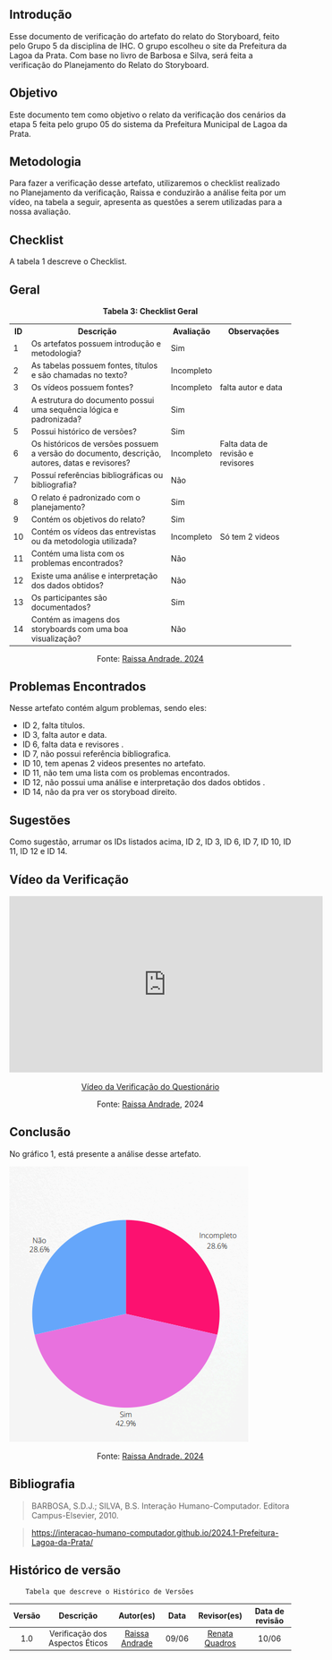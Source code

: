 ## Introdução 
Esse documento de verificação do artefato do relato do Storyboard, feito pelo Grupo 5 da disciplina de IHC. O grupo escolheu o site da Prefeitura da Lagoa da Prata. Com base no livro de Barbosa e Silva, será feita a verificação do Planejamento do Relato do Storyboard.

## Objetivo 

Este documento tem como objetivo o relato da verificação dos cenários da etapa 5 feita pelo grupo 05 do sistema da Prefeitura Municipal de Lagoa da Prata.

## Metodologia 

Para fazer a verificação desse artefato, utilizaremos o checklist realizado no Planejamento da verificação, Raissa e  conduzirão a análise feita por um vídeo, na tabela a seguir, apresenta as questões a serem utilizadas para a nossa avaliação.



## Checklist  

A tabela 1 descreve o Checklist.

## Geral 

<center>
    <p><strong>Tabela 3: Checklist Geral</strong></p>
    <table>
        <tr>
            <th>ID</th>
            <th>Descrição</th>
            <th>Avaliação</th>
            <th>Observações</th>
        </tr>
        <tr>
            <td>1</td>
            <td>Os artefatos possuem introdução e metodologia?</td>
            <td>Sim</td>
            <td></td>
        </tr>
        <tr>
            <td>2</td>
            <td>As tabelas possuem fontes, títulos e são chamadas no texto?</td>
            <td>Incompleto</td>
            <td></td>
        </tr>
        <tr>
            <td>3</td>
            <td>Os vídeos possuem fontes?</td>
            <td>Incompleto</td>
            <td>falta autor e data</td>
        </tr>
        <tr>
            <td>4</td>
            <td>A estrutura do documento possui uma sequência lógica e padronizada?</td>
            <td>Sim</td>
            <td></td>
        </tr>
        <tr>
            <td>5</td>
            <td>Possui histórico de versões?</td>
            <td>Sim</td>
            <td></td>
        </tr>
        <tr>
            <td>6</td>
            <td>Os históricos de versões possuem a versão do documento, descrição, autores, datas e revisores?</td>
            <td>Incompleto</td>
            <td>Falta data de revisão e revisores</td>
        </tr>
        <tr>
            <td>7</td>
            <td>Possuí referências bibliográficas ou bibliografia?</td>
            <td>Não</td>
            <td></td>
        </tr>
        <tr>
            <td>8</td>
            <td>O relato é padronizado com o planejamento?</td>
            <td>Sim</td>
            <td></td>
        </tr>
        <tr>
            <td>9</td>
            <td>Contém os objetivos do relato?</td>
            <td>Sim</td>
            <td></td>
        </tr>
        <tr>
            <td>10</td>
            <td>Contém os vídeos das entrevistas ou da metodologia utilizada?</td>
            <td>Incompleto</td>
            <td>Só tem 2 videos</td>
        </tr>
        <tr>
            <td>11</td>
            <td>Contém uma lista com os problemas encontrados?</td>
            <td>Não</td>
            <td></td>
        </tr>
        <tr>
            <td>12</td>
            <td>Existe uma análise e interpretação dos dados obtidos?</td>
            <td>Não</td>
            <td></td>
        </tr>
        <tr>
            <td>13</td>
            <td>Os participantes são documentados?</td>
            <td>Sim</td>
            <td></td>
        </tr>
        <tr>
            <td>14</td>
            <td>Contém as imagens dos storyboards com uma boa visualização?</td>
            <td>Não</td>
            <td></td>
        </tr>
    </table>
</center>


<center>
 <p>Fonte: <a href="https://github.com/RaissaAndradeS">Raissa Andrade. 2024</a></p> 
</center>


## Problemas Encontrados
Nesse artefato contém algum problemas, sendo eles:

- ID 2, falta títulos.
- ID 3, falta autor e data.
- ID 6, falta data e revisores .
- ID 7, não possui referência bibliografica.
- ID 10, tem apenas 2 videos presentes no artefato.
- ID 11, não tem uma lista com os problemas encontrados.
- ID 12, não possui uma análise e interpretação dos dados obtidos .
- ID 14, não da pra ver os storyboad direito.


## Sugestões 

Como sugestão, arrumar os IDs listados acima, ID 2, ID 3, ID 6, ID 7, ID 10, ID 11, ID 12 e ID 14.

## Vídeo da Verificação 

<p style="text-align: center">
    <iframe width="560" height="315" src="https://www.youtube.com/embed/VLS7-uFfU_0" title="YouTube video player" frameborder="0" allow="accelerometer; autoplay; clipboard-write; encrypted-media; gyroscope; picture-in-picture" allowfullscreen></iframe>
</p>
<p style="text-align: center">
    <a href="https://www.youtube.com/watch?v=VLS7-uFfU_0" target="_blank">Vídeo da Verificação do Questionário</a>
</p>
<center>
    <p>Fonte: <a href="https://github.com/RaissaAndradeS">Raissa Andrade</a>, 2024</p> 
</center>



## Conclusão 

No gráfico 1, está presente a análise desse artefato.

![alt text](<../../../assets/verificacao/etapa5/relato storyboard.png>)
<center>
 <p>Fonte: <a href="https://github.com/RaissaAndradeS">Raissa Andrade. 2024</a></p> 
</center>

## Bibliografia 
> BARBOSA, S.D.J.; SILVA, B.S. Interação Humano-Computador. Editora Campus-Elsevier, 2010.

>  https://interacao-humano-computador.github.io/2024.1-Prefeitura-Lagoa-da-Prata/
## Histórico de versão  
        Tabela que descreve o Histórico de Versões
|     Versão       |     Descrição      |      Autor(es)      | Data           |  Revisor(es)          |Data de revisão|
| :----------------------------------------------------------: | :-------------------------------: | :-------------------------------------------------: | :-------------------------------: |  :-------------------------------: | :-------------------------------: |
|1.0|Verificação dos Aspectos Éticos|[Raissa Andrade](https://github.com/RaissaAndradeS)     | 09/06|  [Renata Quadros](https://github.com/Renatinha28)   | 10/06 |
